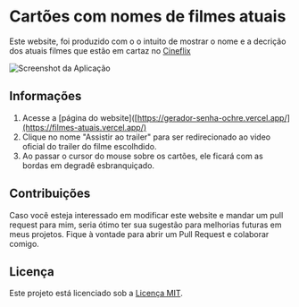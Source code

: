# Cartões com nomes de filmes atuais

Este website, foi produzido com o o intuito de mostrar o nome e a decrição dos atuais filmes que estão em cartaz no [Cineflix](https://www.cineflix.com.br/)

![Screenshot da Aplicação](https://github.com/Jouberly/website-filmes-atuais/assets/143310600/115ec751-3e90-4fd9-85f4-f1526cea0ed4)

## Informações

1. Acesse a [página do website]([https://gerador-senha-ochre.vercel.app/](https://filmes-atuais.vercel.app/)
2. Clique no nome "Assistir ao trailer" para ser redirecionado ao video oficial do trailer do filme escolhdido.
3. Ao passar o cursor do mouse sobre os cartões, ele ficará com as bordas em degradê esbranquiçado.

## Contribuições

Caso você esteja interessado em modificar este website e mandar um pull request para mim, seria ótimo ter sua sugestão para melhorias futuras em meus projetos.
Fique à vontade para abrir um Pull Request e colaborar comigo. 

## Licença

Este projeto está licenciado sob a [Licença MIT](LICENSE).
